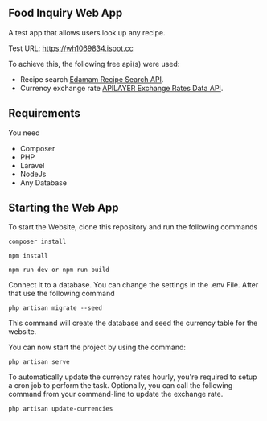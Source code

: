 ## Food Inquiry Web App

A test app that allows users look up any recipe. 

Test URL: https://wh1069834.ispot.cc

To achieve this, the following free api(s) were used:

- Recipe search [Edamam Recipe Search API](https://api.edamam.com/).
- Currency exchange rate [APILAYER Exchange Rates Data API](https://apilayer.com).

## Requirements
You need
* Composer
* PHP
* Laravel
* NodeJs
* Any Database

## Starting the Web App

To start the Website, clone this repository and run the following commands 
```
composer install
```
```
npm install
```
```
npm run dev or npm run build
```

Connect it to a database. You can change the settings in the .env File. After that use the following command
```
php artisan migrate --seed
```
This command will create the database and seed the currency table for the website.

You can now start the project by using the command:
```
php artisan serve
```

To automatically update the currency rates hourly, you're required to setup a cron job to perform the task. Optionally, you can call the following command from your command-line to update the exchange rate.
```
php artisan update-currencies
```
